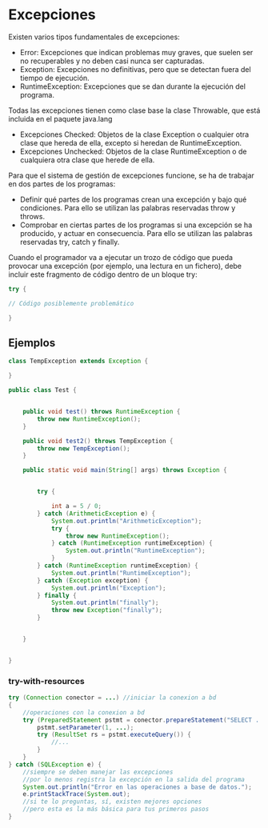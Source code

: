 # Excepciones 

Existen varios tipos fundamentales de excepciones:

* Error: Excepciones que indican problemas muy graves, que suelen ser no recuperables y no deben casi nunca ser capturadas.
* Exception: Excepciones no definitivas, pero que se detectan fuera del tiempo de ejecución.
* RuntimeException: Excepciones que se dan durante la ejecución del programa.

Todas las excepciones tienen como clase base la clase Throwable, que está incluida en el paquete java.lang

* Excepciones Checked: Objetos de la clase Exception o cualquier otra clase que hereda de ella, excepto si heredan de RuntimeException.
* Excepciones Unchecked: Objetos de la clase RuntimeException o de cualquiera otra clase que herede de ella.

Para que el sistema de gestión de excepciones funcione, se ha de trabajar en dos partes de los programas:

* Definir qué partes de los programas crean una excepción y bajo qué condiciones. Para ello se utilizan las palabras reservadas throw y throws.
* Comprobar en ciertas partes de los programas si una excepción se ha producido, y actuar en consecuencia. Para ello se utilizan las palabras reservadas try, catch y finally.


Cuando el programador va a ejecutar un trozo de código que pueda provocar una excepción (por ejemplo, una lectura en un fichero), debe incluir este fragmento de código dentro de un bloque try:

```java
try {

// Código posiblemente problemático

}
```

## Ejemplos 

```java
class TempException extends Exception {

}

public class Test {


    public void test() throws RuntimeException {
        throw new RuntimeException();
    }

    public void test2() throws TempException {
        throw new TempException();
    }

    public static void main(String[] args) throws Exception {


        try {

            int a = 5 / 0;
        } catch (ArithmeticException e) {
            System.out.println("ArithmeticException");
            try {
                throw new RuntimeException();
            } catch (RuntimeException runtimeException) {
                System.out.println("RuntimeException");
            }
        } catch (RuntimeException runtimeException) {
            System.out.println("RuntimeException");
        } catch (Exception exception) {
            System.out.println("Exception");
        } finally {
            System.out.println("finally");
            throw new Exception("finally");
        }


    }


}

```


### try-with-resources
```java
try (Connection conector = ...) //iniciar la conexion a bd
{
    //operaciones con la conexion a bd
    try (PreparedStatement pstmt = conector.prepareStatement("SELECT ... ")) {
        pstmt.setParameter(1, ...);
        try (ResultSet rs = pstmt.executeQuery()) {
            //...
        }
    }
} catch (SQLException e) {
    //siempre se deben manejar las excepciones
    //por lo menos registra la excepción en la salida del programa
    System.out.println("Error en las operaciones a base de datos.");
    e.printStackTrace(System.out);
    //si te lo preguntas, sí, existen mejores opciones
    //pero esta es la más básica para tus primeros pasos
}

```